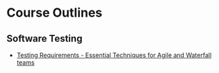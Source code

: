 # Course Outlines

## Software Testing
- [Testing Requirements - Essential Techniques for Agile and Waterfall teams](Testing%20Requirements)
